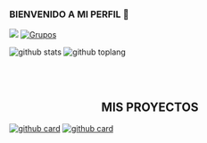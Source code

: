 ### BIENVENIDO A MI PERFIL 👋

<a href="https://wa.me/50369907657" target="blank"><img src="https://img.shields.io/badge/Creador-33FF00?style=for-the-badge&logo=whatsapp&logoColor=red" /></a>
[![Grupos](https://img.shields.io/badge/Grupo-33FF00?style=for-the-badge&logo=whatsapp&logoColor=red)](https://chat.whatsapp.com/DX4KAYmJxRoHWdAUPJX5Dn) 

![github stats](https://github-readme-stats.vercel.app/api?username=REYES2006&show_icons=true&theme=chartreuse-dark)
![github toplang](https://github-readme-stats.vercel.app/api/top-langs/?username=REYES2006&layout=compact&theme=chartreuse-dark)

<br><br>
</a>

</div>
<h2 align="center"> MIS PROYECTOS </h2>

<a href="https://github.com/REYES2006/BOT-C.D.R">![github card](https://github-readme-stats.vercel.app/api/pin/?username=REYES2006&repo=BOT-C.D.R&theme=merko)</a>
<a href="https://github.com/MESIASREYES/BOT-C.D.R-MD">![github card](https://github-readme-stats.vercel.app/api/pin/?username=MESIASREYES&repo=BOT-C.D.R-MD&theme=merko)</a>
